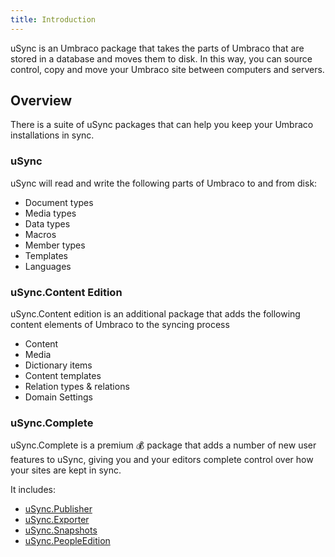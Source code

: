 ```yaml
---
title: Introduction
---
```


uSync is an Umbraco package that takes the parts of Umbraco that are stored in a database and moves them to disk. In this way, you can source control, copy and move your Umbraco site between computers and servers.


## Overview
There is a suite of uSync packages that can help you keep your Umbraco installations in sync. 

### uSync 
uSync will read and write the following parts of Umbraco to and from disk: 

- Document types
- Media types
- Data types
- Macros
- Member types
- Templates
- Languages

### uSync.Content Edition

uSync.Content edition is an additional package that adds the following content elements of Umbraco to the syncing process

- Content
- Media
- Dictionary items
- Content templates
- Relation types & relations
- Domain Settings

### uSync.Complete 
uSync.Complete is a premium 💰 package that adds a number of new user features to uSync, giving you and your editors complete control over how your sites are kept in sync. 

It includes: 

- [uSync.Publisher](complete/guides/publisher/publisher)
- [uSync.Exporter](complete/guides/exporter)
- [uSync.Snapshots](complete/guides/snapshots)
- [uSync.PeopleEdition](complete/guides/people_edition/people)

